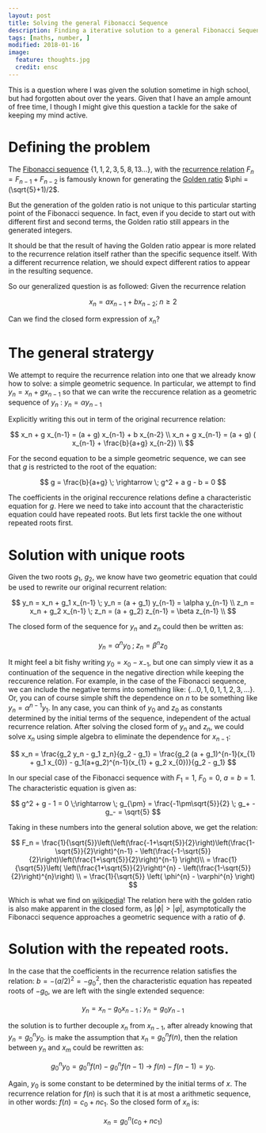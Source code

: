 ```yaml
---
layout: post
title: Solving the general Fibonacci Sequence
description: Finding a iterative solution to a general Fibonacci Sequence
tags: [maths, number, ]
modified: 2018-01-16
image:
  feature: thoughts.jpg
  credit: ensc
---
```


This is a question where I was given the solution sometime in high school, but had forgotten about over the years. Given that I have an ample amount of free time, I though I might give this question a tackle for the sake of keeping my mind active.

# Defining the problem
The [Fibonacci sequence](https://en.wikipedia.org/wiki/Fibonacci_number) $\lbrace 1,1,2,3,5,8,13\ldots\rbrace$, with the [recurrence relation](https://en.wikipedia.org/wiki/Recurrence_relation) $F_n = F_{n-1} + F_{n-2}$ is famously known for generating the [Golden ratio](https://en.wikipedia.org/wiki/Golden_ratio) $\phi = (\sqrt{5}+1)/2$.

But the generation of the golden ratio is not unique to this particular starting point of the Fibonacci sequence. In fact, even if you decide to start out with different first and second terms, the Golden ratio still appears in the generated integers.

It should be that the result of having the Golden ratio appear is more related to the recurrence relation itself rather than the specific sequence itself. With a different recurrence relation, we should expect different ratios to appear in the resulting sequence.

So our generalized question is as followed: Given the recurrence relation

$$
x_n = a x_{n-1} + b x_{n-2} ; \;n \geq 2
$$

Can we find the closed form expression of $x_n$?

# The general stratergy

We attempt to require the recurrence relation into one that we already know how to solve: a simple geometric sequence. In particular, we attempt to find $y_n = x_n + g x_{n-1}$ so that we can write the reccurence relation as a geometric sequence of $y_n$ : $y_n = \alpha y_{n-1}$

Explicitly writing this out in term of the original recurrence relation:

$$
x_n + g x_{n-1} = (a + g) x_{n-1} + b x_{n-2} \\
x_n + g x_{n-1} = (a + g) ( x_{n-1} + \frac{b}{a+g} x_{n-2}) \\
$$

For the second equation to be a simple geometric sequence, we can see that $g$ is restricted to the root of the equation:

$$
g = \frac{b}{a+g} \; \rightarrow \; g^2 + a g - b = 0
$$

The coefficients in the original reccurence relations define a characteristic equation for $g$. Here we need to take into account that the characteristic equation could have repeated roots. But lets first tackle the one without repeated roots first.

# Solution with unique roots
Given the two roots $g_1$, $g_2$, we know have two geometric equation that could be used to rewrite our original recurrent relation:

$$
y_n = x_n + g_1 x_{n-1} \; y_n = (a + g_1) y_{n-1} = \alpha y_{n-1} \\
z_n = x_n + g_2 x_{n-1} \; z_n = (a + g_2) z_{n-1} = \beta z_{n-1} \\
$$

The closed form of the sequence for $y_n$ and $z_n$ could then be written as:

$$
y_n = \alpha^{n} y_0 \;;\; z_n = \beta^n z_0
$$

It might feel a bit fishy writing $y_0 = x_{0} - x_{-1}$, but one can simply view it as a continuation of the sequence in the negative direction while keeping the reccurence relation. For example, in the case of the Fibonacci sequence, we can include the negative terms into something like:
$\lbrace \ldots0,1,0,1,1,2,3,\ldots\rbrace$. Or, you can of course simple shift the dependence on $n$ to be something like $y_n = \alpha^{n-1}y_1$.
In any case, you can think of $y_0$ and $z_0$ as constants determined by the initial terms of the sequence, independent of the actual recurrence relation.
After solving the closed form of $y_n$ and $z_n$, we could solve $x_n$ using simple algebra to eliminate the dependence for $x_{n-1}$:

$$
x_n = \frac{g_2 y_n - g_1 z_n}{g_2 - g_1} = \frac{g_2 (a + g_1)^{n-1}(x_{1} + g_1 x_{0}) - g_1(a+g_2)^{n-1}(x_{1} + g_2 x_{0})}{g_2 - g_1}
$$

In our special case of the Fibonacci sequence with $F_1 = 1$, $F_0 = 0$, $a = b= 1$.
The characteristic equation is given as:

$$
g^2 + g - 1  = 0 \;\rightarrow \; g_{\pm} = \frac{-1\pm\sqrt{5}}{2} \; g_+ - g_- = \sqrt{5}
$$

Taking in these numbers into the general solution above, we get the relation:

$$
F_n = \frac{1}{\sqrt{5}}\left(\left(\frac{-1+\sqrt{5}}{2}\right)\left(\frac{1-\sqrt{5}}{2}\right)^{n-1} - \left(\frac{-1-\sqrt{5}}{2}\right)\left(\frac{1+\sqrt{5}}{2}\right)^{n-1} \right)\\
= \frac{1}{\sqrt{5}}\left( \left(\frac{1+\sqrt{5}}{2}\right)^{n} - \left(\frac{1-\sqrt{5}}{2}\right)^{n}\right) \\
= \frac{1}{\sqrt{5}} \left( \phi^{n} - \varphi^{n} \right)
$$


Which is what we find on [wikipedia](https://en.wikipedia.org/wiki/Fibonacci_number#Closed-form_expression)! The relation here with the golden ratio is also make apparent in the closed form, as $\lvert \phi\rvert > \lvert \varphi \rvert$, asymptotically the Fibonacci sequence approaches a geometric sequence with a ratio of $\phi$.

# Solution with the repeated roots.
In the case that the coefficients in the recurrence relation satisfies the relation: $b = -(a/2)^2 = -g_0^2$, then the characteristic equation has repeated roots of $-g_0$, we are left with the single extended sequence:

$$
y_n = x_n - g_0 x_{n-1}\;;\; y_n = g_0 y_{n-1}  
$$

the solution is to further decouple $x_n$ from $x_{n-1}$, after already knowing that $y_n = g_0^n y_0$. is make the assumption that $x_{n} = g_0^{n} f(n)$, then the relation between $y_n$ and $x_m$ could be rewritten as:

$$
g_0^n y_0 = g_0^n f(n) - g_0^n f(n-1) \;\rightarrow \; f(n) - f(n-1) = y_0.  
$$

Again, $y_0$ is some constant to be determined by the initial terms of $x$. The recurrence relation for $f(n)$ is such that it is at most a arithmetic sequence, in other words: $f(n) = c_0 + n c_1$. So the closed form of $x_n$ is:

$$
x_n = g_0^n ( c_0 + n c_1 )
$$
